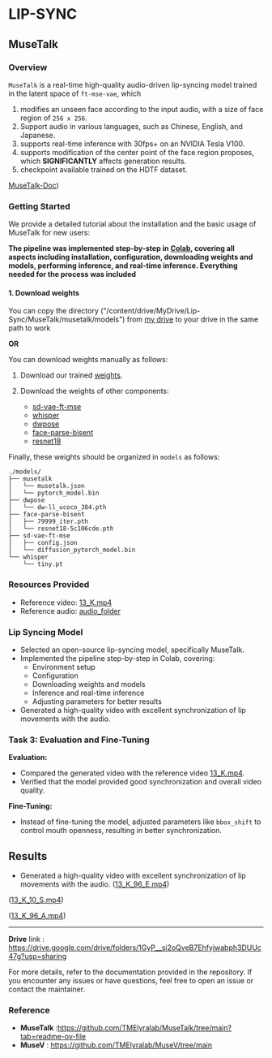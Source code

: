 # LIP-SYNC

## MuseTalk

### Overview
`MuseTalk` is a real-time high-quality audio-driven lip-syncing model trained in the latent space of `ft-mse-vae`, which

1. modifies an unseen face according to the input audio, with a size of face region of `256 x 256`.
1. Support audio in various languages, such as Chinese, English, and Japanese.
1. supports real-time inference with 30fps+ on an NVIDIA Tesla V100.
1. supports modification of the center point of the face region proposes, which **SIGNIFICANTLY** affects generation results. 
1. checkpoint available trained on the HDTF dataset.
   
[MuseTalk-Doc](https://github.com/TMElyralab/MuseTalk))

### Getting Started
We provide a detailed tutorial about the installation and the basic usage of MuseTalk for new users:

**The pipeline was implemented step-by-step in [Colab]([url](https://github.com/MohamedAziz15/Lip-Sync/blob/main/MuseTalk.ipynb)), covering all aspects including installation, configuration, downloading weights and models, performing inference, and real-time inference. Everything needed for the process was included**



#### 1. Download weights
You can copy the directory ("/content/drive/MyDrive/Lip-Sync/MuseTalk/musetalk/models") from [my drive](url) to your drive in the same path to work

**OR**

You can download weights manually as follows:

1. Download our trained [weights](https://huggingface.co/TMElyralab/MuseTalk).

2. Download the weights of other components:
   - [sd-vae-ft-mse](https://huggingface.co/stabilityai/sd-vae-ft-mse)
   - [whisper](https://openaipublic.azureedge.net/main/whisper/models/65147644a518d12f04e32d6f3b26facc3f8dd46e5390956a9424a650c0ce22b9/tiny.pt)
   - [dwpose](https://huggingface.co/yzd-v/DWPose/tree/main)
   - [face-parse-bisent](https://github.com/zllrunning/face-parsing.PyTorch)
   - [resnet18](https://download.pytorch.org/models/resnet18-5c106cde.pth)


Finally, these weights should be organized in `models` as follows:
```
./models/
├── musetalk
│   └── musetalk.json
│   └── pytorch_model.bin
├── dwpose
│   └── dw-ll_ucoco_384.pth
├── face-parse-bisent
│   ├── 79999_iter.pth
│   └── resnet18-5c106cde.pth
├── sd-vae-ft-mse
│   ├── config.json
│   └── diffusion_pytorch_model.bin
└── whisper
    └── tiny.pt
```


### Resources Provided
- Reference video: [13_K.mp4]([link-to-video](https://github.com/MohamedAziz15/Lip-Sync/blob/main/Resources/Video/13_K.mp4))
- Reference audio: [audio_folder]([link-to-audio-folder](https://github.com/MohamedAziz15/Lip-Sync/tree/main/Resources/Audio%20files))


###  Lip Syncing Model
- Selected an open-source lip-syncing model, specifically MuseTalk.
- Implemented the pipeline step-by-step in Colab, covering:
  - Environment setup
  - Configuration
  - Downloading weights and models
  - Inference and real-time inference
  - Adjusting parameters for better results
- Generated a high-quality video with excellent synchronization of lip movements with the audio.

### Task 3: Evaluation and Fine-Tuning
**Evaluation:**
- Compared the generated video with the reference video [13_K.mp4](link-to-video).
- Verified that the model provided good synchronization and overall video quality.

**Fine-Tuning:**
- Instead of fine-tuning the model, adjusted parameters like `bbox_shift` to control mouth openness, resulting in better synchronization.

## Results
- Generated a high-quality video with excellent synchronization of lip movements with the audio.
([13_K_96_E.mp4](https://github.com/MohamedAziz15/Lip-Sync/blob/main/13_K_96_E.mp4))
 
([13_K_10_S.mp4](https://github.com/MohamedAziz15/Lip-Sync/blob/main/13_K_10_S.mp4))  

([13_K_96_A.mp4](https://github.com/MohamedAziz15/Lip-Sync/blob/main/13_K_96_A.mp4))






---
**Drive** link : https://drive.google.com/drive/folders/1GyP__si2oQveB7Ehfyjwabph3DUUc47g?usp=sharing

For more details, refer to the documentation provided in the repository. If you encounter any issues or have questions, feel free to open an issue or contact the maintainer.





### Reference
-  **MuseTalk** :https://github.com/TMElyralab/MuseTalk/tree/main?tab=readme-ov-file
-  **MuseV**    : https://github.com/TMElyralab/MuseV/tree/main

